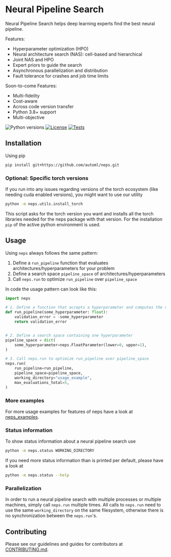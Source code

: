 # Neural Pipeline Search

Neural Pipeline Search helps deep learning experts find the best neural pipeline.

Features:

- Hyperparameter optimization (HPO)
- Neural architecture search (NAS): cell-based and hierarchical
- Joint NAS and HPO
- Expert priors to guide the search
- Asynchronous parallelization and distribution
- Fault tolerance for crashes and job time limits

Soon-to-come Features:

- Multi-fidelity
- Cost-aware
- Across code version transfer
- Python 3.8+ support
- Multi-objective

![Python versions](https://img.shields.io/badge/python-3.7-informational)
[![License](https://img.shields.io/badge/license-Apache%202.0-informational)](LICENSE)
[![Tests](https://github.com/automl/neps/actions/workflows/tests.yaml/badge.svg)](https://github.com/automl/neps/actions)

## Installation

Using pip

```bash
pip install git+https://github.com/automl/neps.git
```

### Optional: Specific torch versions

If you run into any issues regarding versions of the torch ecosystem (like needing cuda enabled versions), you might want to use our utility

```bash
python -m neps.utils.install_torch
```

This script asks for the torch version you want and installs all the torch libraries needed for the neps package with
that version. For the installation `pip` of the active python environment is used.

## Usage

Using `neps` always follows the same pattern:

1. Define a `run_pipeline` function that evaluates architectures/hyperparameters for your problem
1. Define a search space `pipeline_space` of architectures/hyperparameters
1. Call `neps.run` to optimize `run_pipeline` over `pipeline_space`

In code the usage pattern can look like this:

```python
import neps

# 1. Define a function that accepts a hyperparameter and computes the validation error
def run_pipeline(some_hyperparameter: float):
    validation_error = -some_hyperparameter
    return validation_error


# 2. Define a search space containing one hyperparameter
pipeline_space = dict(
    some_hyperparameter=neps.FloatParameter(lower=0, upper=1),
)

# 3. Call neps.run to optimize run_pipeline over pipeline_space
neps.run(
    run_pipeline=run_pipeline,
    pipeline_space=pipeline_space,
    working_directory="usage_example",
    max_evaluations_total=5,
)
```

### More examples

For more usage examples for features of neps have a look at [neps_examples](neps_examples).

### Status information

To show status information about a neural pipeline search use

```bash
python -m neps.status WORKING_DIRECTORY
```

If you need more status information than is printed per default, please have a look at

```bash
python -m neps.status --help
```

### Parallelization

In order to run a neural pipeline search with multiple processes or multiple machines, simply call `neps.run` multiple times.
All calls to `neps.run` need to use the same `working_directory` on the same filesystem, otherwise there is no synchronization between the `neps.run`'s.

## Contributing

Please see our guidelines and guides for contributors at [CONTRIBUTING.md](CONTRIBUTING.md).
